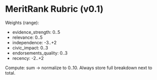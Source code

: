 # MeritRank Rubric (v0.1)
Weights (range):
- evidence_strength: 0..5
- relevance: 0..5
- independence: -3..+2
- civic_impact: 0..3
- endorsements_quality: 0..3
- recency: -2..+2

Compute: sum → normalize to 0..10. Always store full breakdown next to total.


